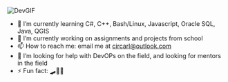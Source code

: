 ![DevGIF](https://user-images.githubusercontent.com/94388078/228046112-51c0c602-ec8b-4797-bf25-48cb9a753e5f.gif)


- 🌱 I’m currently learning C#, C++, Bash/Linux, Javascript, Oracle SQL, Java, QGIS
- 🔭 I’m currently working on assignments and projects from school
- 📫 How to reach me: email me at circarl@outlook.com
- 🤔 I’m looking for help with DevOPs on the field, and looking for mentors in the field
- ⚡ Fun fact: 🛹🏀💖





<!--
**Circarl/Circarl** is a ✨ _special_ ✨ repository because its `README.md` (this file) appears on your GitHub profile.

Here are some ideas to get you started:

- 🔭 I’m currently working on ...
- 🌱 I’m currently learning ...
- 👯 I’m looking to collaborate on ...
- 🤔 I’m looking for help with ...
- 💬 Ask me about ...
- 📫 How to reach me: ...
- 😄 Pronouns: ...
- ⚡ Fun fact: ...
-->

